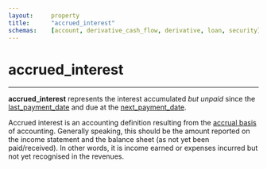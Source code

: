 ```yaml
---
layout:		property
title:		"accrued_interest"
schemas:	[account, derivative_cash_flow, derivative, loan, security]
---
```


# accrued_interest

---

**accrued\_interest** represents the interest accumulated *but unpaid* since the [last\_payment\_date][lpd] and due at the [next\_payment\_date][npd].

Accrued interest is an accounting definition resulting from the [accrual basis][acc] of accounting. Generally speaking, this should be the amount reported on the income statement and the balance sheet (as not yet been paid/received). In other words, it is income earned or expenses incurred but not yet recognised in the revenues.



[lpd]: https://github.com/suadelabs/fire/blob/master/documentation/last_payment_date.md
[npd]: https://github.com/suadelabs/fire/blob/master/documentation/next_payment_date.md
[acc]: https://en.wikipedia.org/wiki/Basis_of_accounting#Accrual_basis
